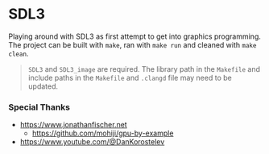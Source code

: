 # SDL3

Playing around with SDL3 as first attempt to get into graphics programming. The project can be built with `make`, ran with `make run` and cleaned with `make clean`. 
> `SDL3` and `SDL3_image` are required. The library path in the `Makefile` and include paths in the `Makefile` and `.clangd` file may need to be updated.

### Special Thanks
- https://www.jonathanfischer.net
    - https://github.com/mohiji/gpu-by-example
- https://www.youtube.com/@DanKorostelev
